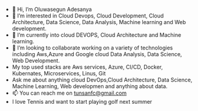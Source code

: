 - 👋 Hi, I’m Oluwasegun Adesanya
- 👀 I’m interested in Cloud Devops, Cloud Development, Cloud Architecture, Data Science, Data Analysis, Machine learning and Web development. 
- 🌱 I’m currently into cloud DEVOPS, Cloud Architecture and Machine learning.
- 💞️ I’m looking to collaborate working on a variety of technologies including Aws,Azure and Google cloud Data Analysis, Data Science, Web Development.
- My top used stacks are Aws services, Azure, CI/CD, Docker, Kubernates, Microservices, Linus, Git
- Ask me about anything cloud DevOps,Cloud Architecture, Data Science, Machine Learning, Web developmen and anything about data.
- 📫 You can reach me on tunsanfc@gmail.com
- I love Tennis and want to start playing golf next summer

<!---
NewthingAde/NewthingAde is a ✨ special ✨ repository because its `README.md` (this file) appears on your GitHub profile.
You can click the Preview link to take a look at your changes.
--->
